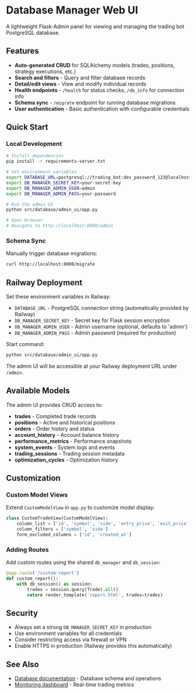 # Database Manager Web UI

A lightweight Flask-Admin panel for viewing and managing the trading bot PostgreSQL database.

## Features
- **Auto-generated CRUD** for SQLAlchemy models (trades, positions, strategy executions, etc.)
- **Search and filters** - Query and filter database records
- **Detail/edit views** - View and modify individual records
- **Health endpoints** - `/health` for status checks, `/db_info` for connection info
- **Schema sync** - `/migrate` endpoint for running database migrations
- **User authentication** - Basic authentication with configurable credentials

## Quick Start

### Local Development
```bash
# Install dependencies
pip install -r requirements-server.txt

# Set environment variables
export DATABASE_URL=postgresql://trading_bot:dev_password_123@localhost:5432/ai_trading_bot
export DB_MANAGER_SECRET_KEY=your-secret-key
export DB_MANAGER_ADMIN_USER=admin
export DB_MANAGER_ADMIN_PASS=your-password

# Run the admin UI
python src/database/admin_ui/app.py

# Open browser
# Navigate to http://localhost:8000/admin
```

### Schema Sync
Manually trigger database migrations:
```bash
curl http://localhost:8000/migrate
```

## Railway Deployment

Set these environment variables in Railway:
- `DATABASE_URL` - PostgreSQL connection string (automatically provided by Railway)
- `DB_MANAGER_SECRET_KEY` - Secret key for Flask session encryption
- `DB_MANAGER_ADMIN_USER` - Admin username (optional, defaults to 'admin')
- `DB_MANAGER_ADMIN_PASS` - Admin password (required for production)

Start command:
```bash
python src/database/admin_ui/app.py
```

The admin UI will be accessible at your Railway deployment URL under `/admin`.

## Available Models

The admin UI provides CRUD access to:
- **trades** - Completed trade records
- **positions** - Active and historical positions
- **orders** - Order history and status
- **account_history** - Account balance history
- **performance_metrics** - Performance snapshots
- **system_events** - System logs and events
- **trading_sessions** - Trading session metadata
- **optimization_cycles** - Optimization history

## Customization

### Custom Model Views
Extend `CustomModelView` in `app.py` to customize model display:

```python
class CustomTradeView(CustomModelView):
    column_list = ['id', 'symbol', 'side', 'entry_price', 'exit_price', 'pnl']
    column_filters = ['symbol', 'side']
    form_excluded_columns = ['id', 'created_at']
```

### Adding Routes
Add custom routes using the shared `db_manager` and `db_session`:

```python
@app.route('/custom-report')
def custom_report():
    with db_session() as session:
        trades = session.query(Trade).all()
        return render_template('report.html', trades=trades)
```

## Security

- Always set a strong `DB_MANAGER_SECRET_KEY` in production
- Use environment variables for all credentials
- Consider restricting access via firewall or VPN
- Enable HTTPS in production (Railway provides this automatically)

## See Also

- [Database documentation](../../docs/database.md) - Database schema and operations
- [Monitoring dashboard](../dashboards/monitoring/README.md) - Real-time trading metrics
